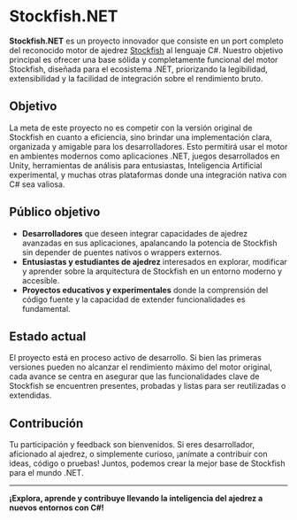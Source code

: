 # Stockfish.NET

**Stockfish.NET** es un proyecto innovador que consiste en un port completo del reconocido motor de ajedrez [Stockfish](https://stockfishchess.org/) al lenguaje C#. Nuestro objetivo principal es ofrecer una base sólida y completamente funcional del motor Stockfish, diseñada para el ecosistema .NET, priorizando la legibilidad, extensibilidad y la facilidad de integración sobre el rendimiento bruto.

## Objetivo

La meta de este proyecto no es competir con la versión original de Stockfish en cuanto a eficiencia, sino brindar una implementación clara, organizada y amigable para los desarrolladores. Esto permitirá usar el motor en ambientes modernos como aplicaciones .NET, juegos desarrollados en Unity, herramientas de análisis para entusiastas, Inteligencia Artificial experimental, y muchas otras plataformas donde una integración nativa con C# sea valiosa.

## Público objetivo

- **Desarrolladores** que deseen integrar capacidades de ajedrez avanzadas en sus aplicaciones, apalancando la potencia de Stockfish sin depender de puentes nativos o wrappers externos.
- **Entusiastas y estudiantes de ajedrez** interesados en explorar, modificar y aprender sobre la arquitectura de Stockfish en un entorno moderno y accesible.
- **Proyectos educativos y experimentales** donde la comprensión del código fuente y la capacidad de extender funcionalidades es fundamental.

## Estado actual

El proyecto está en proceso activo de desarrollo. Si bien las primeras versiones pueden no alcanzar el rendimiento máximo del motor original, cada avance se centra en asegurar que las funcionalidades clave de Stockfish se encuentren presentes, probadas y listas para ser reutilizadas o extendidas.

## Contribución

Tu participación y feedback son bienvenidos. Si eres desarrollador, aficionado al ajedrez, o simplemente curioso, ¡anímate a contribuir con ideas, código o pruebas! Juntos, podemos crear la mejor base de Stockfish para el mundo .NET.

---

**¡Explora, aprende y contribuye llevando la inteligencia del ajedrez a nuevos entornos con C#!**
